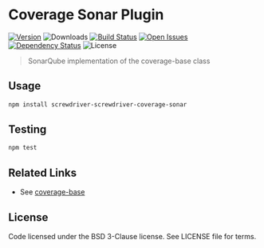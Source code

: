 # Coverage Sonar Plugin
[![Version][npm-image]][npm-url] ![Downloads][downloads-image] [![Build Status][status-image]][status-url] [![Open Issues][issues-image]][issues-url] [![Dependency Status][daviddm-image]][daviddm-url] ![License][license-image]

> SonarQube implementation of the coverage-base class

## Usage

```bash
npm install screwdriver-screwdriver-coverage-sonar
```

## Testing

```bash
npm test
```

## Related Links
- See [coverage-base](https://github.com/screwdriver-cd/coverage-base)

## License

Code licensed under the BSD 3-Clause license. See LICENSE file for terms.

[npm-image]: https://img.shields.io/npm/v/screwdriver-screwdriver-coverage-sonar.svg
[npm-url]: https://npmjs.org/package/screwdriver-screwdriver-coverage-sonar
[downloads-image]: https://img.shields.io/npm/dt/screwdriver-screwdriver-coverage-sonar.svg
[license-image]: https://img.shields.io/npm/l/screwdriver-screwdriver-coverage-sonar.svg
[issues-image]: https://img.shields.io/github/issues/screwdriver-cd/screwdriver-coverage-sonar.svg
[issues-url]: https://github.com/screwdriver-cd/screwdriver-coverage-sonar/issues
[status-image]: https://cd.screwdriver.cd/pipelines/pipelineid/badge
[status-url]: https://cd.screwdriver.cd/pipelines/pipelineid
[daviddm-image]: https://david-dm.org/screwdriver-cd/screwdriver-coverage-sonar.svg?theme=shields.io
[daviddm-url]: https://david-dm.org/screwdriver-cd/screwdriver-coverage-sonar
